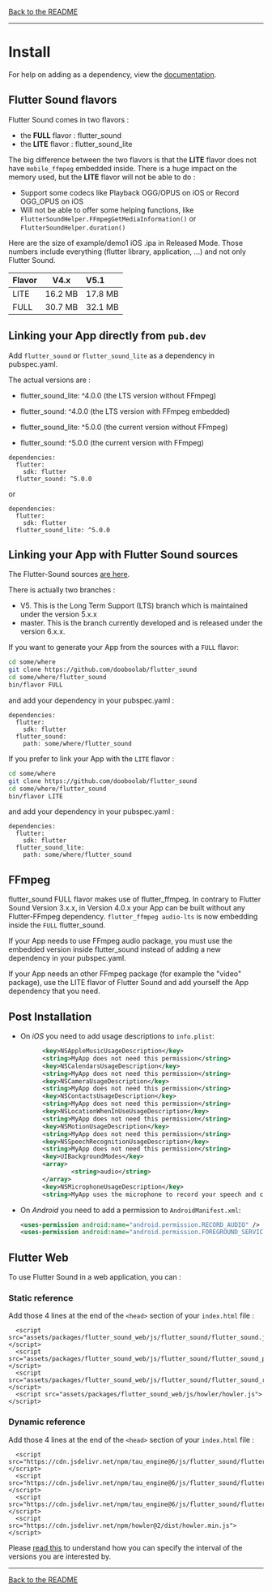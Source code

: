 [Back to the README](../README.md#Installation)

--------------------------------------------------------------------------------------------------------------

# Install

For help on adding as a dependency, view the [documentation](https://flutter.io/using-packages/).

## Flutter Sound flavors

Flutter Sound comes in two flavors :
- the **FULL** flavor : flutter_sound
- the **LITE** flavor : flutter_sound_lite

The big difference between the two flavors is that the **LITE** flavor does not have `mobile_ffmpeg` embedded inside.
There is a huge impact on the memory used, but the **LITE** flavor will not be able to do :
- Support some codecs like Playback OGG/OPUS on iOS or Record OGG_OPUS on iOS
- Will not be able to offer some helping functions, like `FlutterSoundHelper.FFmpegGetMediaInformation()` or `FlutterSoundHelper.duration()`

Here are the size of example/demo1 iOS .ipa in Released Mode.
Those numbers include everything (flutter library, application, ...) and not only Flutter Sound.

| Flavor  |  V4.x    |  V5.1   |
| --------| :-------:|:--------|
| LITE    | 16.2 MB  | 17.8 MB |
| FULL    | 30.7 MB  | 32.1 MB |

## Linking your App directly from `pub.dev`

Add `flutter_sound` or `flutter_sound_lite` as a dependency in pubspec.yaml.

The actual versions are :
- flutter_sound_lite: ^4.0.0  (the LTS version without FFmpeg)
- flutter_sound: ^4.0.0       (the LTS version with FFmpeg embedded)

- flutter_sound_lite: ^5.0.0  (the current version without FFmpeg)
- flutter_sound: ^5.0.0       (the current version with FFmpeg)

```
dependencies:
  flutter:
    sdk: flutter
  flutter_sound: ^5.0.0
```
or
```
dependencies:
  flutter:
    sdk: flutter
  flutter_sound_lite: ^5.0.0
```

## Linking your App with Flutter Sound sources

The Flutter-Sound sources [are here](https://github.com/dooboolab/flutter_sound).

There is actually two branches :
- V5. This is the Long Term Support (LTS) branch which is maintained under the version 5.x.x
- master. This is the branch currently developed and is released under the version 6.x.x.

If you want to generate your App from the sources with a `FULL` flavor:

```sh
cd some/where
git clone https://github.com/dooboolab/flutter_sound
cd some/where/flutter_sound
bin/flavor FULL
```

and add your dependency in your pubspec.yaml :

```
dependencies:
  flutter:
    sdk: flutter
  flutter_sound:
    path: some/where/flutter_sound
```

If you prefer to link your App with the `LITE` flavor :

```sh
cd some/where
git clone https://github.com/dooboolab/flutter_sound
cd some/where/flutter_sound
bin/flavor LITE
```

and add your dependency in your pubspec.yaml :

```
dependencies:
  flutter:
    sdk: flutter
  flutter_sound_lite:
    path: some/where/flutter_sound
```


## FFmpeg

flutter_sound FULL flavor makes use of flutter_ffmpeg. In contrary to Flutter Sound Version 3.x.x, in Version 4.0.x your App can be built without any Flutter-FFmpeg dependency.
```flutter_ffmpeg audio-lts``` is now embedding inside the `FULL` flutter_sound.

If your App needs to use FFmpeg audio package, you must use the embedded version inside flutter_sound instead of adding a new dependency in your pubspec.yaml.

If your App needs an other FFmpeg package (for example the "video" package), use the LITE flavor of Flutter Sound and add yourself the App dependency that you need.


## Post Installation

- On _iOS_ you need to add usage descriptions to `info.plist`:

  ```xml
        <key>NSAppleMusicUsageDescription</key>
        <string>MyApp does not need this permission</string>
        <key>NSCalendarsUsageDescription</key>
        <string>MyApp does not need this permission</string>
        <key>NSCameraUsageDescription</key>
        <string>MyApp does not need this permission</string>
        <key>NSContactsUsageDescription</key>
        <string>MyApp does not need this permission</string>
        <key>NSLocationWhenInUseUsageDescription</key>
        <string>MyApp does not need this permission</string>
        <key>NSMotionUsageDescription</key>
        <string>MyApp does not need this permission</string>
        <key>NSSpeechRecognitionUsageDescription</key>
        <string>MyApp does not need this permission</string>
        <key>UIBackgroundModes</key>
        <array>
                <string>audio</string>
        </array>
        <key>NSMicrophoneUsageDescription</key>
        <string>MyApp uses the microphone to record your speech and convert it to text.</string>
  ```

- On _Android_ you need to add a permission to `AndroidManifest.xml`:

  ```xml
  <uses-permission android:name="android.permission.RECORD_AUDIO" />
  <uses-permission android:name="android.permission.FOREGROUND_SERVICE" />
  ```

## Flutter Web

To use Flutter Sound in a web application, you can :

### Static reference

Add those 4 lines at the end of the `<head>` section of your `index.html` file :
```
  <script src="assets/packages/flutter_sound_web/js/flutter_sound/flutter_sound.js"></script>
  <script src="assets/packages/flutter_sound_web/js/flutter_sound/flutter_sound_player.js"></script>
  <script src="assets/packages/flutter_sound_web/js/flutter_sound/flutter_sound_recorder.js"></script>
  <script src="assets/packages/flutter_sound_web/js/howler/howler.js"></script>
```

### Dynamic reference

Add those 4 lines at the end of the `<head>` section of your `index.html` file :
```
  <script src="https://cdn.jsdelivr.net/npm/tau_engine@6/js/flutter_sound/flutter_sound.min.js"></script>
  <script src="https://cdn.jsdelivr.net/npm/tau_engine@6/js/flutter_sound/flutter_sound_player.min.js"></script>
  <script src="https://cdn.jsdelivr.net/npm/tau_engine@6/js/flutter_sound/flutter_sound_recorder.min.js"></script>
  <script src="https://cdn.jsdelivr.net/npm/howler@2/dist/howler.min.js"></script>
```

Please [read this](https://www.jsdelivr.com/features) to understand how you can specify the interval of the versions you are interested by.

-----------------------------------------------------------------------------------------------------------------------------------------------------------------

[Back to the README](../README.md#Installation)
